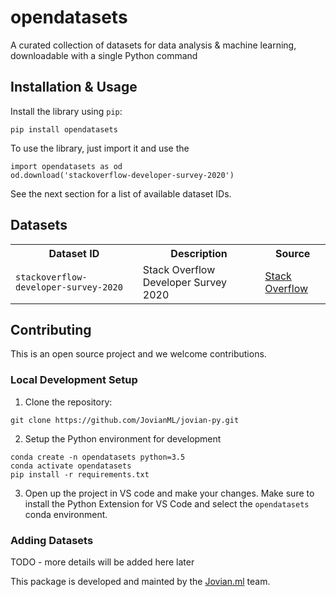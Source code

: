 # opendatasets
A curated collection of datasets for data analysis &amp; machine learning, downloadable with a single Python command

## Installation & Usage

Install the library using `pip`:

```
pip install opendatasets
```

To use the library, just import it and use the

```
import opendatasets as od
od.download('stackoverflow-developer-survey-2020')
```

See the next section for a list of available dataset IDs.

## Datasets

<table>
    <tr>
        <th>Dataset ID</th>
        <th>Description</th>
        <th>Source</th>
    </tr>
    <tr>
        <td><code>stackoverflow-developer-survey-2020</code></td>
        <td>Stack Overflow Developer Survey 2020</td>
        <td>
            <a href="https://insights.stackoverflow.com/survey/">Stack Overflow</a>
        </td>
</tr>

</table>

## Contributing

This is an open source project and we welcome contributions. 

### Local Development Setup

1. Clone the repository:

```
git clone https://github.com/JovianML/jovian-py.git
```

2. Setup the Python environment for development

```
conda create -n opendatasets python=3.5
conda activate opendatasets
pip install -r requirements.txt
```

3. Open up the project in VS code and make your changes. Make sure to install the Python Extension for VS Code and select the `opendatasets` conda environment.

### Adding Datasets

TODO - more details will be added here later

This package is developed and mainted by the [Jovian.ml](https://www.jovian.ml) team.